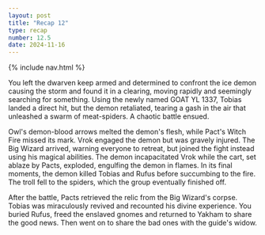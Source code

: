 ```yaml
---
layout: post
title: "Recap 12"
type: recap
number: 12.5
date: 2024-11-16
---
```


{% include nav.html %}

You left the dwarven keep armed and determined to confront the ice demon causing the storm and found it in a clearing, moving rapidly and seemingly searching for something. Using the newly named GOAT YL 1337, Tobias landed a direct hit, but the demon retaliated, tearing a gash in the air that unleashed a swarm of meat-spiders. A chaotic battle ensued.

Owl's demon-blood arrows melted the demon's flesh, while Pact's Witch Fire missed its mark. Vrok engaged the demon but was gravely injured. The Big Wizard arrived, warning everyone to retreat, but joined the fight instead using his magical abilities. The demon incapacitated Vrok while the cart, set ablaze by Pacts, exploded, engulfing the demon in flames. In its final moments, the demon killed Tobias and Rufus before succumbing to the fire. The troll fell to the spiders, which the group eventually finished off.

After the battle, Pacts retrieved the relic from the Big Wizard's corpse. Tobias was miraculously revived and recounted his divine experience. You buried Rufus, freed the enslaved gnomes and returned to Yakham to share the good news. Then went on to share the bad ones with the guide's widow.